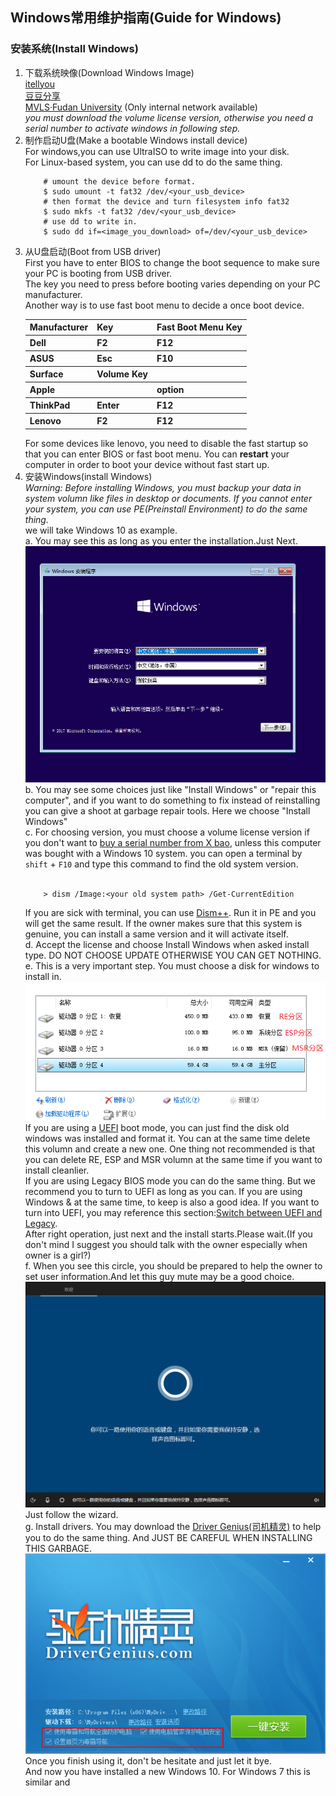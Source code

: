 ## Windows常用维护指南(Guide for Windows)

### 安装系统(Install Windows)
1. 下载系统映像(Download Windows Image)  
    [itellyou](https://msdn.itellyou.cn/)  
    [豆豆分享](https://www.iruanmi.com/msdn/)  
    [MVLS·Fudan University](http://mvls.fudan.edu.cn) (Only internal network available)  
    *you must download the volume license version, otherwise you need a serial number to activate windows in following step.*
2. 制作启动U盘(Make a bootable Windows install device)  
  For windows,you can use UltraISO to write image into your disk.  
  For Linux-based system, you can use dd to do the same thing.
    ```shell
        # umount the device before format.
        $ sudo umount -t fat32 /dev/<your_usb_device>
        # then format the device and turn filesystem info fat32
        $ sudo mkfs -t fat32 /dev/<your_usb_device>
        # use dd to write in.
        $ sudo dd if=<image_you_download> of=/dev/<your_usb_device>
    ```
3. 从U盘启动(Boot from USB driver)  
    First you have to enter BIOS to change the boot sequence to make sure your PC is booting from USB driver.  
    The key you need to press before booting varies depending on your PC manufacturer.  
    Another way is to use fast boot menu to decide a once boot device.
    <table>
        <tr>
        <th>Manufacturer</th>
        <th>Key</th>
        <th>Fast Boot Menu Key</th>
        </tr>
        <tr><th>Dell</th><th>F2</th><th>F12</th></tr>
        <tr><th>ASUS</th><th>Esc</th><th>F10</th></tr>
        <tr><th>Surface</th><th>Volume Key</th><th>
        <tr><th>Apple</th><th></th><th>option</th></tr>
        <tr><th>ThinkPad</th><th>Enter</th><th>F12</th></tr>
        <tr><th>Lenovo</th><th>F2</th><th>F12</th></tr>
    </table>
    For some devices like lenovo, you need to disable the fast startup so that you can enter BIOS or fast boot menu. You can <b>restart</b> your computer in order to boot your device without fast start up. 
4. 安装Windows(install Windows)  
    *Warning: Before installing Windows, you must backup your data in system volumn like files in desktop or documents. If you cannot enter your system, you can use PE(Preinstall Environment) to do the same thing.*  
    we will take Windows 10 as example.  
    a. You may see this as long as you enter the installation.Just Next.  
    ![](image/welcome.png)  
    b. You may see some choices just like "Install Windows" or "repair this computer", and if you want to do something to fix instead of reinstalling you can give a shoot at garbage repair tools. Here we choose "Install Windows"  
    c. For choosing version, you must choose a volume license version if you don't want to [buy a serial number from X bao](http://www.taobao.com), unless this computer was bought with a Windows 10 system. you can open a terminal by `shift` + `F10` and type this command to find the old system version.  
    <br>
    ```shell
        > dism /Image:<your old system path> /Get-CurrentEdition
    ```
    If you are sick with terminal, you can use [Dism++](http://http://www.chuyu.me/zh-Hans/index.html). Run it in PE and you will get the same result. If the owner makes sure that this system is genuine, you can install a same version and it will activate itself.  
    d. Accept the license and choose Install Windows when asked install type. DO NOT CHOOSE UPDATE OTHERWISE YOU CAN GET NOTHING.  
    e. This is a very important step. You must choose a disk for windows to install in.
    ![](image/disk.png)  
    If you are using a [UEFI](https://en.wikipedia.org/wiki/Unified_Extensible_Firmware_Interface) boot mode, you   can just find the disk old windows was installed and format it. You can at the same time delete this volumn and create a new one. One thing not recommended is that you can delete RE, ESP and MSR volumn at the same time if you want to install cleanlier.  
    If you are using Legacy BIOS mode you can do the same thing. But we recommend you to turn to UEFI as long as you can. If you are using Windows & at the same time, to keep is also a good idea. If you want to turn into UEFI, you may reference this section:[Switch between UEFI and Legacy](???).  
    After right operation, just next and the install starts.Please wait.(If you don't mind I suggest you should talk with the owner especially when owner is a girl?)  
    f. When you see this circle, you should be prepared to help the owner to  set user information.And let this guy mute may be a good choice.  
    ![](image/circle.png)  
    Just follow the wizard.  
    g. Install drivers. You may download the [Driver Genius(司机精灵)](http://www.drivergenius.com/) to help you to do the same thing. And JUST BE CAREFUL WHEN INSTALLING THIS GARBAGE.  
    ![](image/drivergenius.png)  
    Once you finish using it, don't be hesitate and just let it bye.  
    And now you have installed a new Windows 10. For Windows 7 this is similar and 

    


    